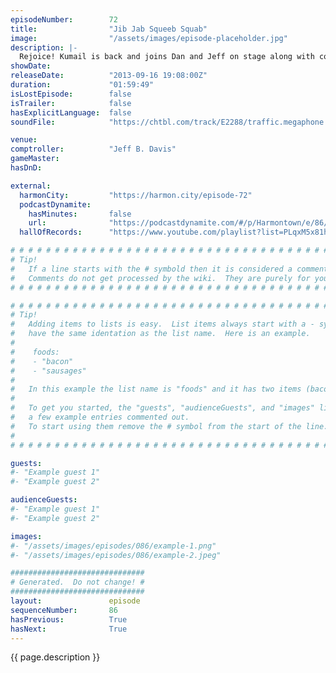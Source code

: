 ```yaml
---
episodeNumber:        72
title:                "Jib Jab Squeeb Squab"
image:                "/assets/images/episode-placeholder.jpg"
description: |-
  Rejoice! Kumail is back and joins Dan and Jeff on stage along with comedians John Roy, James Adomian and the entire front row.
showDate:             
releaseDate:          "2013-09-16 19:08:00Z"
duration:             "01:59:49"
isLostEpisode:        false
isTrailer:            false
hasExplicitLanguage:  false
soundFile:            "https://chtbl.com/track/E2288/traffic.megaphone.fm/STA8798524951.mp3?updated=1555610463"

venue:                
comptroller:          "Jeff B. Davis"
gameMaster:           
hasDnD:               

external:
  harmonCity:         "https://harmon.city/episode-72"
  podcastDynamite:
    hasMinutes:       false
    url:              "https://podcastdynamite.com/#/p/Harmontown/e/86/72"
  hallOfRecords:      "https://www.youtube.com/playlist?list=PLqxM5x81hNOZbsDYyen-k1twLwcGDINnr"

# # # # # # # # # # # # # # # # # # # # # # # # # # # # # # # # # # # # # # # # # # # # #
# Tip!
#   If a line starts with the # symbold then it is considered a comment.
#   Comments do not get processed by the wiki.  They are purely for your information.
# # # # # # # # # # # # # # # # # # # # # # # # # # # # # # # # # # # # # # # # # # # # #

# # # # # # # # # # # # # # # # # # # # # # # # # # # # # # # # # # # # # # # # # # # # #
# Tip!
#   Adding items to lists is easy.  List items always start with a - symbol and have
#   have the same identation as the list name.  Here is an example.
#
#    foods:
#    - "bacon"
#    - "sausages"
#
#   In this example the list name is "foods" and it has two items (bacon, and sausages).
#
#   To get you started, the "guests", "audienceGuests", and "images" lists below have
#   a few example entries commented out.
#   To start using them remove the # symbol from the start of the line.
#
# # # # # # # # # # # # # # # # # # # # # # # # # # # # # # # # # # # # # # # # # # # # #

guests:
#- "Example guest 1"
#- "Example guest 2"

audienceGuests:
#- "Example guest 1"
#- "Example guest 2"

images:
#- "/assets/images/episodes/086/example-1.png"
#- "/assets/images/episodes/086/example-2.jpeg"

##############################
# Generated.  Do not change! #
##############################
layout:               episode
sequenceNumber:       86
hasPrevious:          True
hasNext:              True
---
```


<!-- The episode description will be rendered here -->
{{ page.description }}

<!-- Add your content BELOW here -->
<!-- vvvvvvvvvvvvvvvvvvvvvvvvvvv -->




<!-- ^^^^^^^^^^^^^^^^^^^^^^^^^^^ -->
<!-- Add your content ABOVE here -->

<!-- The episode gallery will be rendered here -->